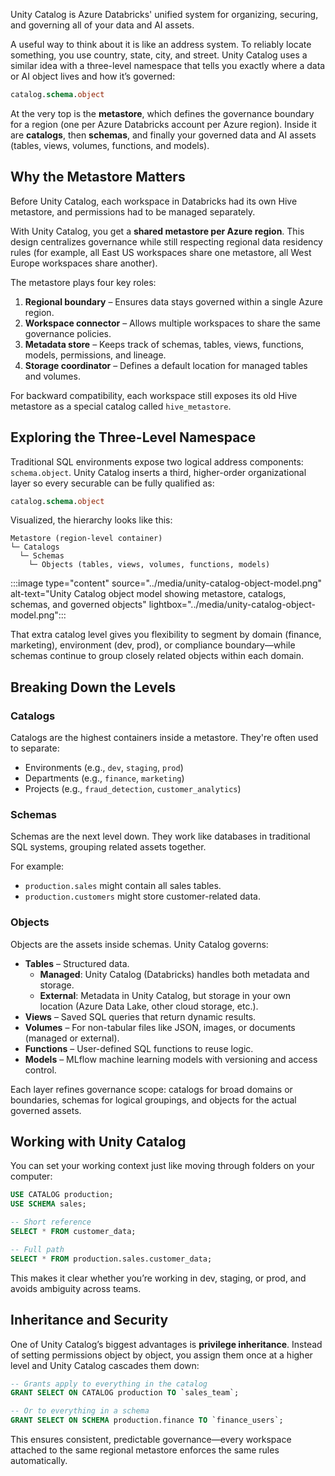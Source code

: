 <!-- Intentionally no top-level heading (module include file). MD041 suppressed by design. -->
Unity Catalog is Azure Databricks' unified system for organizing, securing, and governing all of your data and AI assets.

A useful way to think about it is like an address system. To reliably locate something, you use country, state, city, and street. Unity Catalog uses a similar idea with a three-level namespace that tells you exactly where a data or AI object lives and how it’s governed:

```sql
catalog.schema.object
```

At the very top is the **metastore**, which defines the governance boundary for a region (one per Azure Databricks account per Azure region). Inside it are **catalogs**, then **schemas**, and finally your governed data and AI assets (tables, views, volumes, functions, and models).

## Why the Metastore Matters

Before Unity Catalog, each workspace in Databricks had its own Hive metastore, and permissions had to be managed separately. 

With Unity Catalog, you get a **shared metastore per Azure region**. This design centralizes governance while still respecting regional data residency rules (for example, all East US workspaces share one metastore, all West Europe workspaces share another).

The metastore plays four key roles:

1. **Regional boundary** – Ensures data stays governed within a single Azure region.
2. **Workspace connector** – Allows multiple workspaces to share the same governance policies.
3. **Metadata store** – Keeps track of schemas, tables, views, functions, models, permissions, and lineage.
4. **Storage coordinator** – Defines a default location for managed tables and volumes.

For backward compatibility, each workspace still exposes its old Hive metastore as a special catalog called `hive_metastore`.

## Exploring the Three-Level Namespace

Traditional SQL environments expose two logical address components: `schema.object`. Unity Catalog inserts a third, higher-order organizational layer so every securable can be fully qualified as:

```sql
catalog.schema.object
```

Visualized, the hierarchy looks like this:

```text
Metastore (region-level container)
└─ Catalogs
  └─ Schemas
    └─ Objects (tables, views, volumes, functions, models)
```

:::image type="content" source="../media/unity-catalog-object-model.png" alt-text="Unity Catalog object model showing metastore, catalogs, schemas, and governed objects" lightbox="../media/unity-catalog-object-model.png":::

That extra catalog level gives you flexibility to segment by domain (finance, marketing), environment (dev, prod), or compliance boundary—while schemas continue to group closely related objects within each domain.

## Breaking Down the Levels

### Catalogs

Catalogs are the highest containers inside a metastore. They're often used to separate:

* Environments (e.g., `dev`, `staging`, `prod`)
* Departments (e.g., `finance`, `marketing`)
* Projects (e.g., `fraud_detection`, `customer_analytics`)

### Schemas

Schemas are the next level down. They work like databases in traditional SQL systems, grouping related assets together.

For example:

* `production.sales` might contain all sales tables.
* `production.customers` might store customer-related data.

### Objects

Objects are the assets inside schemas. Unity Catalog governs:

* **Tables** – Structured data.
  * **Managed**: Unity Catalog (Databricks) handles both metadata and storage.
  * **External**: Metadata in Unity Catalog, but storage in your own location (Azure Data Lake, other cloud storage, etc.).
* **Views** – Saved SQL queries that return dynamic results.
* **Volumes** – For non-tabular files like JSON, images, or documents (managed or external).
* **Functions** – User-defined SQL functions to reuse logic.
* **Models** – MLflow machine learning models with versioning and access control.

Each layer refines governance scope: catalogs for broad domains or boundaries, schemas for logical groupings, and objects for the actual governed assets.

## Working with Unity Catalog

You can set your working context just like moving through folders on your computer:

```sql
USE CATALOG production;
USE SCHEMA sales;

-- Short reference
SELECT * FROM customer_data;

-- Full path
SELECT * FROM production.sales.customer_data;
```

This makes it clear whether you’re working in dev, staging, or prod, and avoids ambiguity across teams.

## Inheritance and Security

One of Unity Catalog’s biggest advantages is **privilege inheritance**. Instead of setting permissions object by object, you assign them once at a higher level and Unity Catalog cascades them down:

```sql
-- Grants apply to everything in the catalog
GRANT SELECT ON CATALOG production TO `sales_team`;

-- Or to everything in a schema
GRANT SELECT ON SCHEMA production.finance TO `finance_users`;
```

This ensures consistent, predictable governance—every workspace attached to the same regional metastore enforces the same rules automatically.

